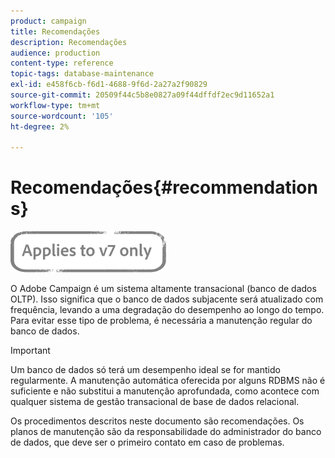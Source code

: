```yaml
---
product: campaign
title: Recomendações
description: Recomendações
audience: production
content-type: reference
topic-tags: database-maintenance
exl-id: e458f6cb-f6d1-4688-9f6d-2a27a2f90829
source-git-commit: 20509f44c5b8e0827a09f44dffdf2ec9d11652a1
workflow-type: tm+mt
source-wordcount: '105'
ht-degree: 2%

---
```


# Recomendações{#recommendations}

![](../../assets/v7-only.svg)

O Adobe Campaign é um sistema altamente transacional (banco de dados OLTP). Isso significa que o banco de dados subjacente será atualizado com frequência, levando a uma degradação do desempenho ao longo do tempo. Para evitar esse tipo de problema, é necessária a manutenção regular do banco de dados.

>[!IMPORTANT]
>
>Um banco de dados só terá um desempenho ideal se for mantido regularmente. A manutenção automática oferecida por alguns RDBMS não é suficiente e não substitui a manutenção aprofundada, como acontece com qualquer sistema de gestão transacional de base de dados relacional.
>  
>Os procedimentos descritos neste documento são recomendações. Os planos de manutenção são da responsabilidade do administrador do banco de dados, que deve ser o primeiro contato em caso de problemas.
